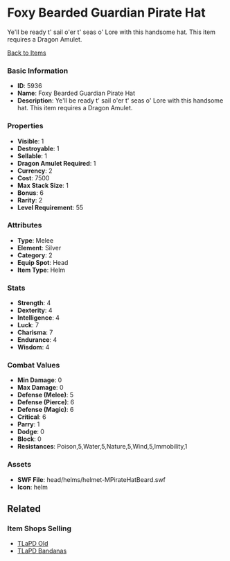 # Foxy Bearded Guardian Pirate Hat

Ye'll be ready t' sail o'er t' seas o' Lore with this handsome hat. This item requires a Dragon Amulet.

[Back to Items](../items.md)

### Basic Information

- **ID**: 5936
- **Name**: Foxy Bearded Guardian Pirate Hat
- **Description**: Ye&#039;ll be ready t&#039; sail o&#039;er t&#039; seas o&#039; Lore with this handsome hat. This item requires a Dragon Amulet.

### Properties

- **Visible**: 1
- **Destroyable**: 1
- **Sellable**: 1
- **Dragon Amulet Required**: 1
- **Currency**: 2
- **Cost**: 7500
- **Max Stack Size**: 1
- **Bonus**: 6
- **Rarity**: 2
- **Level Requirement**: 55

### Attributes

- **Type**: Melee
- **Element**: Silver
- **Category**: 2
- **Equip Spot**: Head
- **Item Type**: Helm

### Stats

- **Strength**: 4
- **Dexterity**: 4
- **Intelligence**: 4
- **Luck**: 7
- **Charisma**: 7
- **Endurance**: 4
- **Wisdom**: 4

### Combat Values

- **Min Damage**: 0
- **Max Damage**: 0
- **Defense (Melee)**: 5
- **Defense (Pierce)**: 6
- **Defense (Magic)**: 6
- **Critical**: 6
- **Parry**: 1
- **Dodge**: 0
- **Block**: 0
- **Resistances**: Poison,5,Water,5,Nature,5,Wind,5,Immobility,1

### Assets

- **SWF File**: head/helms/helmet-MPirateHatBeard.swf
- **Icon**: helm

## Related

### Item Shops Selling

- [TLaPD Old](../item-shops/229-tlapd-old.md)
- [TLaPD Bandanas](../item-shops/366-tlapd-bandanas.md)

